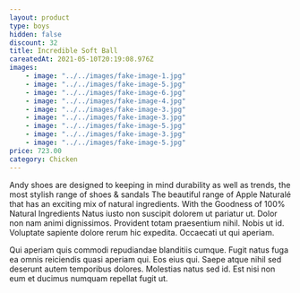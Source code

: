```yaml
---
layout: product
type: boys
hidden: false
discount: 32
title: Incredible Soft Ball
careatedAt: 2021-05-10T20:19:08.976Z
images:
    - image: "../../images/fake-image-1.jpg"
    - image: "../../images/fake-image-5.jpg"
    - image: "../../images/fake-image-6.jpg"
    - image: "../../images/fake-image-4.jpg"
    - image: "../../images/fake-image-3.jpg"
    - image: "../../images/fake-image-3.jpg"
    - image: "../../images/fake-image-5.jpg"
    - image: "../../images/fake-image-3.jpg"
    - image: "../../images/fake-image-5.jpg"
price: 723.00
category: Chicken
---
```

Andy shoes are designed to keeping in mind durability as well as trends, the most stylish range of shoes & sandals
The beautiful range of Apple Naturalé that has an exciting mix of natural ingredients. With the Goodness of 100% Natural Ingredients
Natus iusto non suscipit dolorem ut pariatur ut. Dolor non nam animi dignissimos. Provident totam praesentium nihil. Nobis ut id. Voluptate sapiente dolore rerum hic expedita. Occaecati ut qui aperiam.
 Qui aperiam quis commodi repudiandae blanditiis cumque. Fugit natus fuga ea omnis reiciendis quasi aperiam qui. Eos eius qui. Saepe atque nihil sed deserunt autem temporibus dolores. Molestias natus sed id. Est nisi non eum et ducimus numquam repellat fugit ut.
